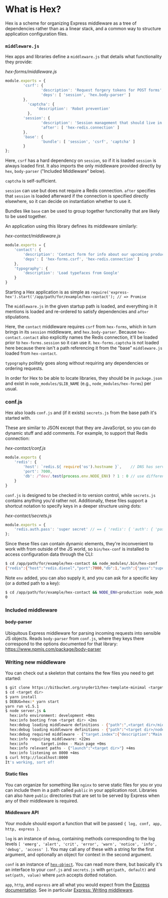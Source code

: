 # What is Hex?
Hex is a scheme for organizing Express middleware as a tree of dependencies rather than as a linear stack, and a common way to structure application configuration files.

### `middleware.js`

Hex apps and libraries define a `middleware.js` that details what functionality they provide:

*hex-forms/middleware.js*
```js
module.exports = {
        'csrf': {
                'description': 'Request forgery tokens for POST forms',
                'deps': [ 'session', 'hex.body-parser' ]
        },
		  'captcha': {
			  'description': 'Robot prevention'
		  },
        'session': {
                'description': 'Session management that should live in a different library, but just for demo purposes it is here',
                'after': [ 'hex-redis.connection' ]
        },
        'base': {
                'bundle': [ 'session', 'csrf', 'captcha' ]
        }
};
```

Here, `csrf` has a hard dependency on `session`, so if it is loaded `session` is always loaded first. It also imports the only middleware provided directly by `hex`, `body-parser` ("Included Middleware" below).

`captcha` is self-sufficient.

`session` can use but does not require a Redis connection. `after` specifies that `session` is loaded afterward if the connection is specified directly elsewhere, so it can decide on instantiation whether to use it.

Bundles like `base` can be used to group together functionality that are likely to be used together.


An application using this library defines its middleware similarly:

*hex-contact/middleware.js*
```js
module.exports = {
	'contact': {
		'description': 'Contact form for info about our upcoming product',
		'deps': [ 'hex-forms.csrf', 'hex-redis.connection' ]
	},
	'typography': {
		'description': 'Load typefaces from Google'
	}
}
```

Starting a Hex application is as simple as `require('express-hex').start('/app/path/for/example/hex-contact'); // => Promise`

The `middleware.js` in the given startup path is loaded, and everything in it mentions is loaded and re-ordered to satisfy dependencies and `after` stipulations.

Here, the `contact` middleware requires `csrf` from `hex-forms`, which in turn brings in its `session` middleware, and `hex.body-parser`. Because `hex-contact.contact` also explicitly names the Redis connection, it'll be loaded prior to `hex-forms.session` so it can use it. `hex-forms.captcha` is not loaded here because there isn't a path referencing it from the "base" `middleware.js` loaded from `hex-contact`.

`typography` politely goes along without requiring any dependencies or ordering requests.

In order for Hex to be able to locate libraries, they should be in `package.json` and exist in `node_modules/$LIB_NAME` (e.g., `node_modules/hex-forms`) per usual.


### conf.js

Hex also loads `conf.js` and (if it exists) `secrets.js` from the base path it's started with.

These are similar to JSON except that they are JavaScript, so you can do dynamic stuff and add comments. For example, to support that Redis connection:

*hex-contact/conf.js*
```js
module.exports {
	'redis': {
		'host': `redis.${ require('os').hostname }`,    // DNS has server location
		'port': 7000,
		'db': /^dev/.test(process.env.NODE_ENV) ? 1 : 0 // use different catalog for dev vs prod
	}
}
```

`conf.js` is designed to be checked in to version control, while `secrets.js` contains anything you'd rather not. Additionally, these files support a shortcut notation to specify keys in a deeper structure using dots:

*hex-contact/secrets.js*
```js
module.exports = {
	'redis.auth.pass': 'super secret' // == { 'redis': { 'auth': { 'pass': 'super secret' } } }
};
```

Since these files can contain dynamic elements, they're inconvenient to work with from outside of the JS world, so `bin/hex-conf` is installed to access configuration data through the CLI:

```sh
$ cd /app/path/for/example/hex-contact && node_modules/.bin/hex-conf
{"redis":{"host":"redis.diesel","port":7000,"db":1,"auth":{"pass":"super secret"}},"env":"development"}
```

Note `env` added, you can also supply it, and you can ask for a specific key (or a dotted path to a key):
```sh
$ cd /app/path/for/example/hex-contact && NODE_ENV=production node_modules/.bin/hex-conf redis.db
0
```

### Included middleware

#### body-parser

Ubiquitous Express middleware for parsing incoming requests into sensible JS objects. Reads `body-parser` from `conf.js`, where they keys there correspond to the options documented for that library: https://www.npmjs.com/package/body-parser


### Writing new middleware

You can check out a skeleton that contains the few files you need to get started:

```sh
$ git clone https://bitbucket.org/snyder13/hex-template-minimal <target dir>
$ cd <target dir>
$ yarn install
$ DEBUG=hex:* yarn start
yarn run v1.5.1
$ node server.js &
  hex:info environment: development +0ms
  hex:info booting from <target dir> +2ms
  hex:debug loading middleware definitions - {"path":",<target dir>/middleware.js","app":"target"} +0ms
  hex:debug loading middleware definitions - {"path":"<target dir>/node_modules/express-hex/lib/../middleware.js","app":"hex"} +2ms
  hex:debug required middleware - {"target.index":{"description":"Main page","app":"target","name":"index"}} +2ms
  hex:info requiring middleware: +22ms
  hex:info      target.index - Main page +0ms
  hex:info relevant paths - {"launch":"<target dir>"} +4ms
  hex:info listening on 8000 +4ms
$ curl http://localhost:8000
It's working, sort of!
```

#### Static files
You can organize for something like `nginx` to serve static files for you or you can include them in a path called `public` in your application root. Libraries can also have `public` directories that are set to be served by Express when any of their middleware is required.

#### Middleware API
Your module should export a function that will be passed `{ log, conf, app, http, express }`.

`log` is an instance of `debug`, containing methods corresponding to the log levels `[ 'emerg', 'alert', 'crit', 'error', 'warn', 'notice', 'info', 'debug', 'access' ]`. You may call any of these with a string for the first argument, and optionally an object for context in the second argument.

`conf` is an instance of [`hex-object`](https://bitbucket.org/snyder13/hex-object/). You can read more there, but basically it's an interface to your `conf.js` and `secrets.js` with `get(path, default)` and `set(path, value)` where `path` accepts dotted notation.

`app`, `http`, and `express` are all what you would expect from the [Express documentation](http://expressjs.com/). See in particular [Express: Writing middleware](http://expressjs.com/en/guide/writing-middleware.html).

